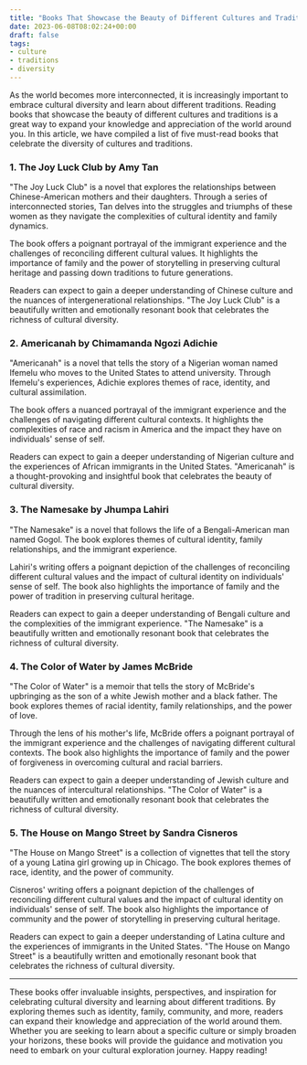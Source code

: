 ```yaml
---
title: "Books That Showcase the Beauty of Different Cultures and Traditions"
date: 2023-06-08T08:02:24+00:00
draft: false
tags: 
- culture
- traditions
- diversity
---
```


As the world becomes more interconnected, it is increasingly important to embrace cultural diversity and learn about different traditions. Reading books that showcase the beauty of different cultures and traditions is a great way to expand your knowledge and appreciation of the world around you. In this article, we have compiled a list of five must-read books that celebrate the diversity of cultures and traditions.

### 1. The Joy Luck Club by Amy Tan

"The Joy Luck Club" is a novel that explores the relationships between Chinese-American mothers and their daughters. Through a series of interconnected stories, Tan delves into the struggles and triumphs of these women as they navigate the complexities of cultural identity and family dynamics.

The book offers a poignant portrayal of the immigrant experience and the challenges of reconciling different cultural values. It highlights the importance of family and the power of storytelling in preserving cultural heritage and passing down traditions to future generations.

Readers can expect to gain a deeper understanding of Chinese culture and the nuances of intergenerational relationships. "The Joy Luck Club" is a beautifully written and emotionally resonant book that celebrates the richness of cultural diversity.

### 2. Americanah by Chimamanda Ngozi Adichie

"Americanah" is a novel that tells the story of a Nigerian woman named Ifemelu who moves to the United States to attend university. Through Ifemelu's experiences, Adichie explores themes of race, identity, and cultural assimilation.

The book offers a nuanced portrayal of the immigrant experience and the challenges of navigating different cultural contexts. It highlights the complexities of race and racism in America and the impact they have on individuals' sense of self.

Readers can expect to gain a deeper understanding of Nigerian culture and the experiences of African immigrants in the United States. "Americanah" is a thought-provoking and insightful book that celebrates the beauty of cultural diversity.

### 3. The Namesake by Jhumpa Lahiri

"The Namesake" is a novel that follows the life of a Bengali-American man named Gogol. The book explores themes of cultural identity, family relationships, and the immigrant experience.

Lahiri's writing offers a poignant depiction of the challenges of reconciling different cultural values and the impact of cultural identity on individuals' sense of self. The book also highlights the importance of family and the power of tradition in preserving cultural heritage.

Readers can expect to gain a deeper understanding of Bengali culture and the complexities of the immigrant experience. "The Namesake" is a beautifully written and emotionally resonant book that celebrates the richness of cultural diversity.

### 4. The Color of Water by James McBride

"The Color of Water" is a memoir that tells the story of McBride's upbringing as the son of a white Jewish mother and a black father. The book explores themes of racial identity, family relationships, and the power of love.

Through the lens of his mother's life, McBride offers a poignant portrayal of the immigrant experience and the challenges of navigating different cultural contexts. The book also highlights the importance of family and the power of forgiveness in overcoming cultural and racial barriers.

Readers can expect to gain a deeper understanding of Jewish culture and the nuances of intercultural relationships. "The Color of Water" is a beautifully written and emotionally resonant book that celebrates the richness of cultural diversity.

### 5. The House on Mango Street by Sandra Cisneros

"The House on Mango Street" is a collection of vignettes that tell the story of a young Latina girl growing up in Chicago. The book explores themes of race, identity, and the power of community.

Cisneros' writing offers a poignant depiction of the challenges of reconciling different cultural values and the impact of cultural identity on individuals' sense of self. The book also highlights the importance of community and the power of storytelling in preserving cultural heritage.

Readers can expect to gain a deeper understanding of Latina culture and the experiences of immigrants in the United States. "The House on Mango Street" is a beautifully written and emotionally resonant book that celebrates the richness of cultural diversity.

---

These books offer invaluable insights, perspectives, and inspiration for celebrating cultural diversity and learning about different traditions. By exploring themes such as identity, family, community, and more, readers can expand their knowledge and appreciation of the world around them. Whether you are seeking to learn about a specific culture or simply broaden your horizons, these books will provide the guidance and motivation you need to embark on your cultural exploration journey. Happy reading!